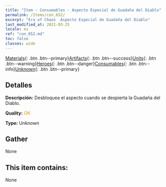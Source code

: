 ```yaml
---
title: "Item - Consumables - Aspecto Especial de Guadaña del Diablo"
permalink: /Items/con_652/
excerpt: "Era of Chaos  Aspecto Especial de Guadaña del Diablo"
last_modified_at: 2021-03-25
locale: es
ref: "con_652.md"
toc: false
classes: wide
---
```

 [Materials](/es/Items/){: .btn .btn--primary}[Artifacts](/es/Items/Artifacts/){: .btn .btn--success}[Units](/es/Items/Units/){: .btn .btn--warning}[Heroes](/es/Items/Heroes/){: .btn .btn--danger}[Consumables](/es/Items/Consumables/){: .btn .btn--info}[Unknown](/es/Items/Unknown/){: .btn .btn--primary}

## Detalles
 **Descripción:** Desbloquea el aspecto cuando se despierta la Guadaña del Diablo.

 **Quality:** <span style="color: #FF8C00">OK</span>

 **Type:** Unknown

## Gather

  None

## This item contains:

  None

